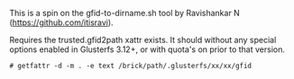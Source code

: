 This is a spin on the gfid-to-dirname.sh tool by Ravishankar N (https://github.com/itisravi). 

Requires the trusted.gfid2path xattr exists. It should without any special options enabled in
Glusterfs 3.12+, or with quota's on prior to that version.

```
# getfattr -d -m . -e text /brick/path/.glusterfs/xx/xx/gfid
```
